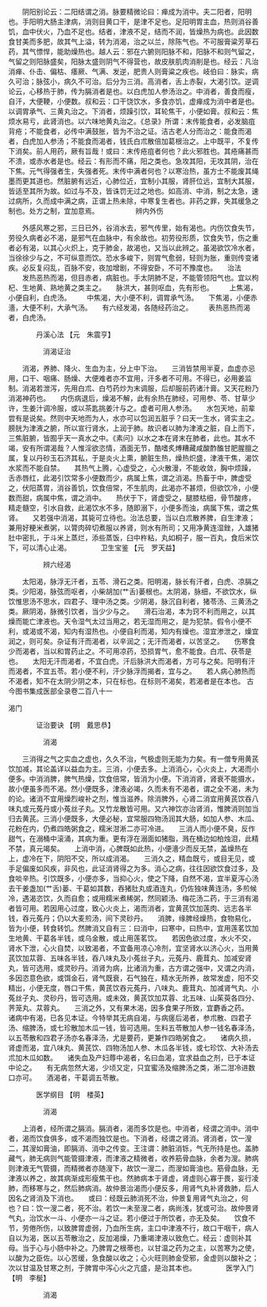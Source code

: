 <!-- { "loadSidebar": true } -->
　　阴阳别论云：二阳结谓之消。脉要精微论曰：瘅成为消中。夫二阳者，阳明也。手阳明大肠主津病，消则目黄口干，是津不足也。足阳明胃主血，热则消谷善饥，血中伏火，乃血不足也。结者，津液不足，结而不润，皆燥热为病也。此因数食甘美而多肥，故其气上溢，转为消渴，治之以兰，除陈气也。不可服膏粱芳草石药，其气慓悍，能助燥热也。越人云：邪在六腑则阳脉不和，阳脉不和则气留之，气留之则阳脉盛矣，阳脉太盛则阴气不得营也，故皮肤肌肉消削是也。经云：凡治消瘅、仆击、偏枯、痿厥、气满、发逆，肥贵人则膏粱之疾也。岐伯曰：脉实，病久可治；脉弦小，病久不可治。后分为三消。高消者，舌上赤裂，大渴引饮。逆调论云，心移热于肺，传为膈消者是也。以白虎加人参汤治之。中消者，善食而瘦，自汗，大便鞕，小便数。叔和云：口干饶饮水，多食亦饥，虚瘅成为消中者是也。以调胃承气、三黄丸治之。下消者，烦躁引饮，耳轮焦干，小便如膏。叔和云：焦烦水易亏，此肾消也。以六味地黄丸治之。《总录》所谓：末传能食者，必发脑疽背疮；不能食者，必传中满鼓胀，皆为不治之证。洁古老人分而治之：能食而渴者，白虎加人参汤；不能食而渴者，钱氏白朮散倍加葛根治之。上中既平，不复传下消矣。前人用药，厥有旨哉！或曰：末传疮疽者何也？此火邪胜也。其疮痛甚而不溃，或赤水者是也。经云：有形而不痛，阳之类也。急攻其阳，无攻其阴，治在下焦。元气得强者生，失强者死。末传中满者何也？以寒治热，虽方士不能废其绳墨而更其道也。然脏腑有远近，心肺位近，宜制小其服，肾肝位远，宜制大其服，皆适至其所为故。如过与不及，皆诛罚无过之地也。如高消、中消，制之太急，速过病所，久而成中满之病，正谓上热未除，中寒复生者也。非药之罪，失其缓急之制也。处方之制，宜加意焉。
　　　　　辨内外伤

　　外感风寒之邪，三日已外，谷消水去，邪气传里，始有渴也。内伤饮食失节，劳役久病者必不渴，是邪气在血脉中，有余故也。初劳役形质，饮食失节，伤之重者必有渴，以其心火炽上，克于肺金，故渴也，又当以此辨之。虽渴欲饮冷水者，当徐徐少与之，不可纵意而饮。恐水多峻下，则胃气愈弱，轻则为胀，重则传变诸疾。必反复闷乱，百脉不安，夜加增剧，不得安卧，不可不豫度也。　　治法
　　发热恶热而渴，但目赤者，病脏也。手太阴肺不足，不能管领阳气也。宜以枸杞、生地黄、熟地黄之类主之。　　脉洪大，甚则呕血，先有形也。
　　上焦渴，小便自利，白虎汤。
　　中焦渴，大小便不利，调胃承气汤。　　下焦渴，小便赤濇，大便不利，大承气汤。　　有六经发渴，各随经药治之。
　　表热恶热而渴者，白虎汤。

　　　　丹溪心法 【元　朱震亨】

　　　　　消渴证治

　　消渴，养肺、降火、生血为主，分上中下治。　　三消皆禁用半夏，血虚亦忌用，口干、咽痛、肠燥、大便难者亦不宜用，汗多者不可用。不得已，必用姜监制。消渴若泄泻，先用白朮、白芍药炒为末调服，后却服前药诸汁膏。又天花粉乃消渴神药也。　　内伤病退后，燥渴不解，此有余热在肺经，可用参、苓、甘草少许，生姜汁调冷服，或以茶匙挑姜汁与之。虚者可用人参汤。　　水包天地，前辈尝有是说矣。然则中天地而为人，水亦可以包润五脏乎？曰天一生水，肾实主之。膀胱为津液之腑，所以宣行肾水，上润于肺。故识者以肺为津液之脏，自上而下，三焦脏腑，皆囿乎天一真水之中。《素问》以水之本在肾末在肺者，此也。其水不竭，安有所谓渴哉？人惟淫欲恣情，酒面无节，酷嗜炙煿糟藏咸酸酢醢甘肥腥膻之属，复以丹砂玉石济其私，于是炎火上熏，腑脏生热，燥热炽盛，津液干焦，渴饮水浆而不能自禁。　　其热气上腾，心虚受之，心火散漫，不能收敛，胸中烦躁，舌赤唇红，此渴引饮常多小便数而少，病属上焦，谓之消渴。热畜于中，脾虚受之，伏阳蒸胃，消谷善饥，饮食倍常，不生肌肉，此渴亦不甚烦，但欲饮冷，小便数而甜，病属中焦，谓之消中。　　热伏于下，肾虚受之，腿膝枯细，骨节酸疼，精走髓空，引水自救，此渴饮水不多，随即溺下，小便多而浊，病属下焦，谓之焦肾。　　又若强中消渴，其毙可立待也。治法总要，当以白朮散养脾，自生津液；兼用好粳米煮粥，以膂肉碎切煮服以养肾，则水有所司；又用净黄连湿銼，入雄猪肚中密扎，于斗米上蒸烂，添些蒸饭，臼中杵粘，丸如桐子，服一百丸，食后米饮下，可以清心止渴。
　　　　卫生宝鉴 【元　罗天益】

　　　　　辨六经渴

　　太阳渴，脉浮无汗者，五苓、滑石之类。阳明渴，脉长有汗者，白虎、凉膈之类。少阳渴，脉弦而呕者，小柴胡加(艹舌)蒌根也。太阴渴，脉细，不欲饮水，纵饮惟思汤不思水，四君子、理中汤之类。少阴渴，脉沉自利者，猪苓汤、三黄汤之类。厥阴渴，脉微引饮者，当少少与之。　　滑石治渴，本为窍不利而用之，以其燥而能亡津液也。天令湿气太过当用之，若无湿而用之，是为犯禁。假令小便不利，或渴或不渴，知内有湿热也。小便自利而渴，知内有燥也。湿宜渗泄之，燥宜润之，则可矣。杂证有汗而渴者，以辛润之；无汗而渴者，以苦坚之。　　伤寒食少而渴者，当以和胃药止之。不可用凉药，恐损胃气，愈不能食。白朮、茯苓是也。　　太阳无汗而渴者，不宜白虎。汗后脉洪大而渴者，方可与之矣。阳明有汗而渴者，不宜五苓。若小便不利，汗少脉浮而揭者，宜与之。　　若人病心肺热而不渴者，知不在太阴少阴之本，只在标也。在标则不渴矣，若渴者是在本也。
古今图书集成医部全录卷二百八十一

渴门

　　　　证治要诀 【明　戴思恭】

　　　　　消渴

　　三消得之气之实血之虚也，久久不治，气极虚则无能为力矣。有一僧专用黄芪饮加减，其论盖详以益血为主。三消，小便去多。上消消心，心火炎上，大渴而小便多。中消消脾，脾气热燥，饮食倍常，皆消为小便。下消消肾，肾衰不能摄水，故小便虽多而不渴。然小便既多，津液必竭，久而未有不渴者，谓之全不渴，未为的论。诸消不宜用燥烈峻补之剂，惟当滋养。除消脾外，心肾二消宜用黄芪饮吞八味丸或元菟丹或小菟丝子丸。又竹龙散皆可用。又六神饮亦治肾消，惟脾消则加当归去黄芪。三消小便既多，大便必秘，宜常服四物汤润其大肠，如加人参、木瓜、花粉在内，仍煮四皓粥食之，糯米泔淅二亦可冷进。　　三消人而小便不臭，反作甜气，在溺桶中滚涌，其病为重。更有浮在溺面如猪脂，溅在桶边如柏烛泪，此精不禁，真元竭矣。　　上消中消，心脾既如此热，小便濇少而反无禁，盖燥热在上，虚冷在下，阴阳不交，所以成消渴。　　三消久之，精血既亏，或目无见，或手足偏废如风疾，非风也，此证消肾得之为多。消心之病，往往因欲饮食过多，及食啖辛热。引饮既多，小便亦多，当抑心火，使之下降，自然不渴，宜半夏泻心汤去干姜盏加(艹舌)蒌、干葛如其数，吞猪肚丸或酒连丸，仍佐独味黄连汤，多煎候冷，遇渴恣饮，久而自愈；或用糯米煮稀粥，然同颖汤、梅花汤二药，于三消有渴者皆可用。若因用心过度，致心火炎上，渴而消者，宜黄芪饮加莲肉、远志各半钱，吞元菟丹；仍以大麦煎汤，间下灵砂丹。　　消脾，缘脾经燥热，食物易化，皆为小便，转食转饥。然脾消又自有三：曰消中，曰寒中，曰热中，宜用莲茗饮加生地黄、干葛各半钱，或乌金散，或止用莲茗饮。　　若因色欲过度，水火不交，肾水下泄，心火自焚，以致渴者，不宜备用凉心冷剂，宜坚肾水以济心火，当用黄芪饮加苁蓉、五味各半钱，吞八味丸及小菟丝子丸，元菟丹、鹿茸丸、加减安肾丸，皆可选用，或灵砂丹。消肾为病，比诸消为重，古方谓之强中，又谓之内消，多因恣意色欲，或饵金石，肾气既衰，石气独在，精水无所养，故常发虚，阳不交精出，小便无度，唇口干焦，黄芪饮吞元菟丹，八味丸、鹿茸丸、加减肾气丸、小菟丝子丸、灵砂丹，皆可选用。或未效，黄芪饮加苁蓉、北五味、山茱萸各四分、荠笼丸、苁蓉丸。　　三消之外，又有果木渴，因多食果子所致，宜麝香之药。　　诸病中有渴，已各见本证。今特举其无病自渴，与病瘥后渴者，参朮散、四君子汤、缩脾汤，或七珍散加木瓜一钱，皆可选用。生料五苓散加人参一钱名春泽汤，以五苓散和四君子汤亦名春泽汤，尤是要药，更兼作四皓粥食之。　　诸病久损，肾虚而渴，宜八味丸、黄芪饮、四物汤加人参、木瓜各半钱，或七珍饮、大补汤去朮加木瓜如数。　　诸失血及产妇蓐中渴者，名曰血渴，宜求益血之剂，已于本证中论之。　　有无病忽然大渴，少顷又定，只宜蜜汤及缩脾汤之类，淅二泔冷进数口亦可。　　酒渴者，干葛调五苓散。

　　　　医学纲目 【明　楼英】

　　　　　消渴

　　上消者，经所谓之膈消。膈消者，渴而多饮是也。中消者，经谓之消中。消中者，渴而饮食俱多，或不渴而独饮是也。下消者，经谓之肾消。肾消者，饮一溲二，其溲如膏油，即膈消、消中之传变。王注谓：肺脏消铄，气无所持是也。盖肺藏气，肺无病则气能管摄津液，而津液之精微者，收养筋骨血脉，余者为溲。肺病则津液无气管摄，而精微者亦随溲下，故饮一溲二，而溲如膏油也。筋骨血脉，无津液以养之，故其病渐成形瘦焦干也。然肺病本于肾虚，肾虚则心寡于畏，妄行凌肺，而移寒与之，然后肺病消。故仲景治渴而小便反多，用肾气丸补肾救肺，后人因名之肾消及下消也。　　或曰：经既云肺消死不治，仲景复用肾气丸治之，何也？曰：饮一溲二者，死不治。若饮一未至溲二者，病尚浅，犹或可治。故仲景肾气丸，治饮水一斗、小便亦一斗之证。若小便过于所饮者，亦无及矣。　　饮食不节，劳倦所伤，以致脾胃虚弱，乃血所生病，主口中津液不行，故口干咽干，病人自以为渴，医以五苓散治之，反加渴燥，乃重竭津液以致危亡。经云：虚则补其母。当于心与小肠中补之。乃脾胃之根蒂也，以甘温之药为之主，以苦寒为之使，以酸为之臣佐。以心苦缓，急食酸以收之；心火旺则肺金受邪，金虚则以酸补之；次以甘温及甘寒之剂，于脾胃中泻心火之亢盛，是治其本也。
　　　　医学入门 【明　李梴】

　　　　　消渴


